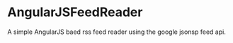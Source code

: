 AngularJSFeedReader
===================

A simple AngularJS baed rss feed reader using the google jsonsp feed api.

